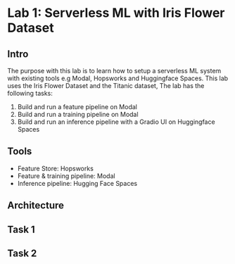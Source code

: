 # Lab 1: Serverless ML with Iris Flower Dataset

## Intro
The purpose with this lab is to learn how to setup a serverless ML system with existing tools e.g Modal, Hopsworks and Huggingface Spaces. This lab uses the Iris Flower Dataset and the Titanic dataset, The lab has the following tasks:

1. Build and run a feature pipeline on Modal
2. Build and run a training pipeline on Modal
3. Build and run an inference pipeline with a Gradio UI on Huggingface Spaces

## Tools
- Feature Store: Hopsworks
- Feature & training pipeline: Modal
- Inference pipeline: Hugging Face Spaces 

## Architecture

## Task 1 

## Task 2
